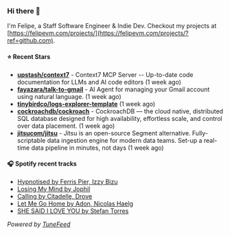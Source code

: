 ### Hi there 👋

I'm Felipe, a Staff Software Engineer & Indie Dev. Checkout my projects at [https://felipevm.com/projects/](https://felipevm.com/projects/?ref=github.com).

#### ⭐ Recent Stars
- **[upstash/context7](https://github.com/upstash/context7)** - Context7 MCP Server -- Up-to-date code documentation for LLMs and AI code editors (1 week ago)
- **[fayazara/talk-to-gmail](https://github.com/fayazara/talk-to-gmail)** - AI Agent for managing your Gmail account using natural language. (1 week ago)
- **[tinybirdco/logs-explorer-template](https://github.com/tinybirdco/logs-explorer-template)** (1 week ago)
- **[cockroachdb/cockroach](https://github.com/cockroachdb/cockroach)** - CockroachDB — the cloud native, distributed SQL database designed for high availability, effortless scale, and control over data placement. (1 week ago)
- **[jitsucom/jitsu](https://github.com/jitsucom/jitsu)** - Jitsu is an open-source Segment alternative. Fully-scriptable data ingestion engine for modern data teams. Set-up a real-time data pipeline in minutes, not days (1 week ago)

#### 🎧 Spotify recent tracks
- [Hypnotised by Ferris Pier, Izzy Bizu](https://open.spotify.com/track/5insbzHo44Rs9VuyocjmKw)
- [Losing My Mind by Jophil](https://open.spotify.com/track/5ICaXyyh12EA1m7tS96w1P)
- [Calling by Citadelle, Drove](https://open.spotify.com/track/3jvljyWk3ST8Yg4JLZO1wN)
- [Let Me Go Home by Adon, Nicolas Haelg](https://open.spotify.com/track/0A8O6hh6wF9cEfKECHInf7)
- [SHE SAID I LOVE YOU by Stefan Torres](https://open.spotify.com/track/54UIosNEdRaJlKnYhafFAb)

_Powered by [TuneFeed](https://tunefeed.app?ref=github.com)_
